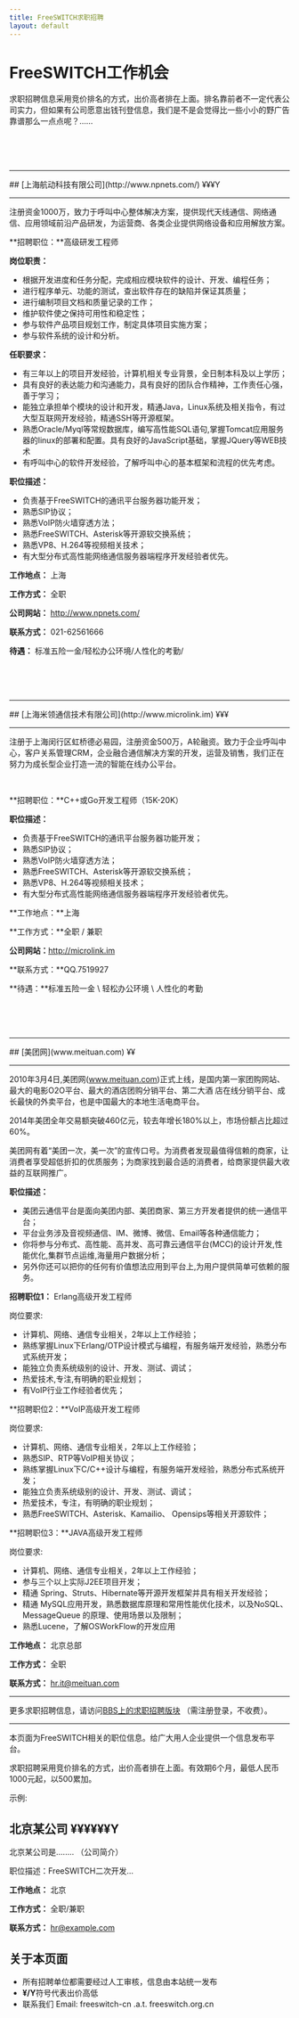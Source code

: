 ```yaml
---
title: FreeSWITCH求职招聘
layout: default
---
```


# FreeSWITCH工作机会

求职招聘信息采用竞价排名的方式，出价高者排在上面。排名靠前者不一定代表公司实力，但如果有公司愿意出钱刊登信息，我们是不是会觉得比一些小小的野广告靠谱那么一点点呢？……

<br>
<a name="npnets"> </a>
<br>
<br>
<hr>
## [上海航动科技有限公司](http://www.npnets.com/) ¥¥¥Y
<hr>

注册资金1000万，致力于呼叫中心整体解决方案，提供现代天线通信、网络通信、应用领域前沿产品研发，为运营商、各类企业提供网络设备和应用解放方案。

**招聘职位：**高级研发工程师

**岗位职责：**

* 根据开发进度和任务分配，完成相应模块软件的设计、开发、编程任务；
* 进行程序单元、功能的测试，查出软件存在的缺陷并保证其质量；
* 进行编制项目文档和质量记录的工作；
* 维护软件使之保持可用性和稳定性；
* 参与软件产品项目规划工作，制定具体项目实施方案；
* 参与软件系统的设计和分析。

**任职要求：**

* 有三年以上的项目开发经验，计算机相关专业背景，全日制本科及以上学历；
* 具有良好的表达能力和沟通能力，具有良好的团队合作精神，工作责任心强，善于学习；
* 能独立承担单个模块的设计和开发，精通Java，Linux系统及相关指令，有过大型互联网开发经验，精通SSH等开源框架。
* 熟悉Oracle/Myql等常规数据库，编写高性能SQL语句,掌握Tomcat应用服务器的linux的部署和配置。具有良好的JavaScript基础，掌握JQuery等WEB技术
* 有呼叫中心的软件开发经验，了解呼叫中心的基本框架和流程的优先考虑。

**职位描述：**

* 负责基于FreeSWITCH的通讯平台服务器功能开发；
* 熟悉SIP协议；
* 熟悉VoIP防火墙穿透方法；
* 熟悉FreeSWITCH、Asterisk等开源软交换系统；
* 熟悉VP8、H.264等视频相关技术；
* 有大型分布式高性能网络通信服务器端程序开发经验者优先。

**工作地点：** 上海

**工作方式：** 全职

**公司网站：** <http://www.npnets.com/>

**联系方式：** 021-62561666

**待遇：** 标准五险一金/轻松办公环境/人性化的考勤/


<br>
<a name="microlink"> </a>
<br>
<br>
<hr>
## [上海米领通信技术有限公司](http://www.microlink.im) ¥¥¥
<hr>

注册于上海闵行区虹桥德必易园，注册资金500万，A轮融资。致力于企业呼叫中心，客户关系管理CRM，企业融合通信解决方案的开发，运营及销售，我们正在努力为成长型企业打造一流的智能在线办公平台。

<br/>


**招聘职位：**C++或Go开发工程师（15K-20K）

**职位描述：**

* 负责基于FreeSWITCH的通讯平台服务器功能开发；
* 熟悉SIP协议；
* 熟悉VoIP防火墙穿透方法；
* 熟悉FreeSWITCH、Asterisk等开源软交换系统；
* 熟悉VP8、H.264等视频相关技术；
* 有大型分布式高性能网络通信服务器端程序开发经验者优先。

**工作地点：**上海

**工作方式：**全职 / 兼职

**公司网站：**<http://microlink.im>

**联系方式：**QQ.7519927

**待遇：**标准五险一金 \ 轻松办公环境 \ 人性化的考勤

<br>
<a name="meituan"> </a>
<br>
<br>
<hr>
## [美团网](www.meituan.com) ¥¥
<hr>

2010年3月4日,美团网(www.meituan.com)正式上线，是国内第一家团购网站、最大的电影O2O平台、最大的酒店团购分销平台、第二大酒 店在线分销平台、成长最快的外卖平台，也是中国最大的本地生活电商平台。

2014年美团全年交易额突破460亿元，较去年增长180%以上，市场份额占比超过60%。

美团网有着“美团一次，美一次”的宣传口号。为消费者发现最值得信赖的商家，让消费者享受超低折扣的优质服务；为商家找到最合适的消费者，给商家提供最大收益的互联网推广。

**职位描述：**

* 美团云通信平台是面向美团内部、美团商家、第三方开发者提供的统一通信平台；
* 平台业务涉及音视频通信、IM、微博、微信、Email等各种通信能力；
* 你将参与分布式、高性能、高并发、高可靠云通信平台(MCC)的设计开发,性能优化,集群节点运维,海量用户数据分析；
* 另外你还可以把你的任何有价值想法应用到平台上,为用户提供简单可依赖的服务。

**招聘职位1：** Erlang高级开发工程师

岗位要求:

* 计算机、网络、通信专业相关，2年以上工作经验；
* 熟练掌握Linux下Erlang/OTP设计模式与编程，有服务端开发经验，熟悉分布式系统开发；
* 能独立负责系统级别的设计、开发、测试、调试；
* 热爱技术,专注,有明确的职业规划；
* 有VoIP行业工作经验者优先；

**招聘职位2：**VoIP高级开发工程师

岗位要求:

* 计算机、网络、通信专业相关，2年以上工作经验；
* 熟悉SIP、RTP等VoIP相关协议；
* 熟练掌握Linux下C/C++设计与编程，有服务端开发经验，熟悉分布式系统开发；
* 能独立负责系统级别的设计、开发、测试、调试；
* 热爱技术，专注，有明确的职业规划；
* 熟悉FreeSWITCH、Asterisk、Kamailio、 Opensips等相关开源软件；

**招聘职位3：**JAVA高级开发工程师

岗位要求:

* 计算机、网络、通信专业相关，2年以上工作经验；
* 参与三个以上实际J2EE项目开发；
* 精通 Spring、Struts、Hibernate等开源开发框架并具有相关开发经验；
* 精通 MySQL应用开发，熟悉数据库原理和常用性能优化技术，以及NoSQL、MessageQueue 的原理、使用场景以及限制；
* 熟悉Lucene，了解OSWorkFlow的开发应用

**工作地点：** 北京总部

**工作方式：** 全职

**联系方式：** hr.it@meituan.com


<hr>

更多求职招聘信息，请访问[BBS上的求职招聘版块](http://bbs.freeswitch.org.cn/c/freeswitchqiu-zhi-zhao-pin) （需注册登录，不收费）。

<hr>

本页面为FreeSWITCH相关的职位信息。给广大用人企业提供一个信息发布平台。

求职招聘采用竞价排名的方式，出价高者排在上面。有效期6个月，最低人民币1000元起，以500累加。

示例:

## 北京某公司 ¥¥¥¥¥¥Y

北京某公司是........ （公司简介）

职位描述：FreeSWITCH二次开发...

**工作地点：** 北京

**工作方式：** 全职/兼职

**联系方式：** hr@example.com


## 关于本页面

* 所有招聘单位都需要经过人工审核，信息由本站统一发布
* **¥/Y**符号代表出价高低
* 联系我们 Email: freeswitch-cn .a.t. freeswitch.org.cn


